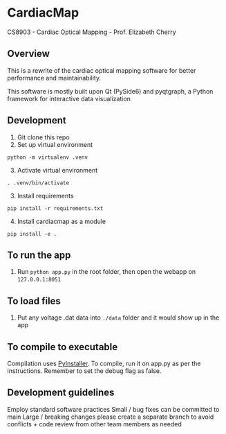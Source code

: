 # CardiacMap
CS8903 - Cardiac Optical Mapping - Prof. Elizabeth Cherry

## Overview
This is a rewrite of the cardiac optical mapping software for better performance and maintainability.

This software is mostly built upon Qt (PySide6) and pyqtgraph, a Python framework for interactive data visualization

## Development
1. Git clone this repo
2. Set up virtual environment

`python -m virtualenv .venv`

3. Activate virtual environment

`. .venv/bin/activate`

3. Install requirements

`pip install -r requirements.txt`

4. Install cardiacmap as a module

`pip install -e .`

## To run the app

1. Run `python app.py` in the root folder, then open the webapp on `127.0.0.1:8051`

## To load files

1. Put any voltage .dat data into `./data` folder and it would show up in the app 

## To compile to executable

Compilation uses [PyInstaller](https://pyinstaller.org/en/stable/). To compile, run it on app.py as per the instructions. Remember to set the debug flag as false. 

## Development guidelines
Employ standard software practices
Small / bug fixes can be committed to main
Large / breaking changes please create a separate branch to avoid conflicts + code review from other team members as needed